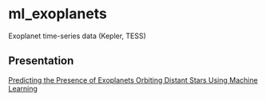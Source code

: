 # ml_exoplanets
Exoplanet time-series data (Kepler, TESS)

## Presentation

[Predicting the Presence of Exoplanets Orbiting Distant Stars Using Machine Learning](https://docs.google.com/presentation/d/1T3dGTB7uJHBqaMHDH1d3kNwDCtnemERoCqAUCgnR6z8/edit?usp=sharing "on Google Slides")
